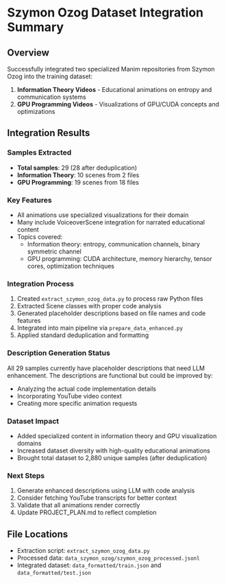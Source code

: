# Szymon Ozog Dataset Integration Summary

## Overview
Successfully integrated two specialized Manim repositories from Szymon Ozog into the training dataset:
1. **Information Theory Videos** - Educational animations on entropy and communication systems
2. **GPU Programming Videos** - Visualizations of GPU/CUDA concepts and optimizations

## Integration Results

### Samples Extracted
- **Total samples**: 29 (28 after deduplication)
- **Information Theory**: 10 scenes from 2 files
- **GPU Programming**: 19 scenes from 18 files

### Key Features
- All animations use specialized visualizations for their domain
- Many include VoiceoverScene integration for narrated educational content
- Topics covered:
  - Information theory: entropy, communication channels, binary symmetric channel
  - GPU programming: CUDA architecture, memory hierarchy, tensor cores, optimization techniques

### Integration Process
1. Created `extract_szymon_ozog_data.py` to process raw Python files
2. Extracted Scene classes with proper code analysis
3. Generated placeholder descriptions based on file names and code features
4. Integrated into main pipeline via `prepare_data_enhanced.py`
5. Applied standard deduplication and formatting

### Description Generation Status
All 29 samples currently have placeholder descriptions that need LLM enhancement. The descriptions are functional but could be improved by:
- Analyzing the actual code implementation details
- Incorporating YouTube video context
- Creating more specific animation requests

### Dataset Impact
- Added specialized content in information theory and GPU visualization domains
- Increased dataset diversity with high-quality educational animations
- Brought total dataset to 2,880 unique samples (after deduplication)

### Next Steps
1. Generate enhanced descriptions using LLM with code analysis
2. Consider fetching YouTube transcripts for better context
3. Validate that all animations render correctly
4. Update PROJECT_PLAN.md to reflect completion

## File Locations
- Extraction script: `extract_szymon_ozog_data.py`
- Processed data: `data_szymon_ozog/szymon_ozog_processed.jsonl`
- Integrated dataset: `data_formatted/train.json` and `data_formatted/test.json`